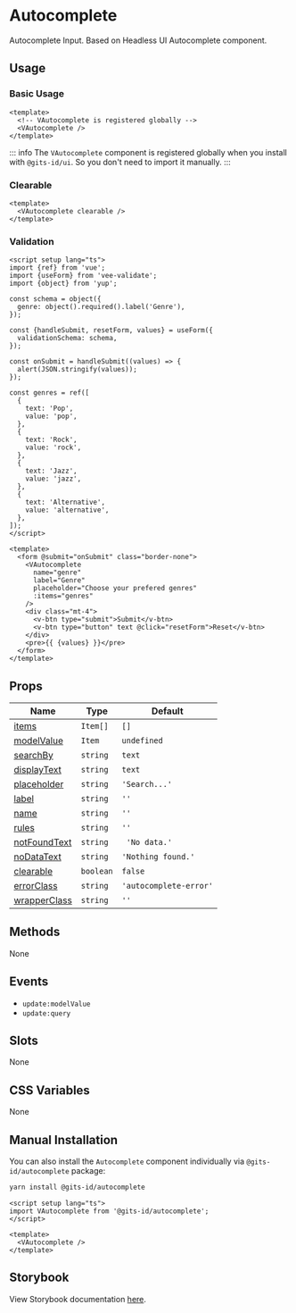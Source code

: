 # Autocomplete

Autocomplete Input. Based on Headless UI Autocomplete component.

## Usage

### Basic Usage

```vue
<template>
  <!-- VAutocomplete is registered globally -->
  <VAutocomplete />
</template>
```

<LivePreview src="components-autocomplete--default" />

::: info
The `VAutocomplete` component is registered globally when you install with `@gits-id/ui`. So you don't need to import it manually.
:::

### Clearable

```vue
<template>
  <VAutocomplete clearable />
</template>
```

<LivePreview src="components-autocomplete--clearable" />

### Validation

```vue
<script setup lang="ts">
import {ref} from 'vue';
import {useForm} from 'vee-validate';
import {object} from 'yup';

const schema = object({
  genre: object().required().label('Genre'),
});

const {handleSubmit, resetForm, values} = useForm({
  validationSchema: schema,
});

const onSubmit = handleSubmit((values) => {
  alert(JSON.stringify(values));
});

const genres = ref([
  {
    text: 'Pop',
    value: 'pop',
  },
  {
    text: 'Rock',
    value: 'rock',
  },
  {
    text: 'Jazz',
    value: 'jazz',
  },
  {
    text: 'Alternative',
    value: 'alternative',
  },
]);
</script>

<template>
  <form @submit="onSubmit" class="border-none">
    <VAutocomplete
      name="genre"
      label="Genre"
      placeholder="Choose your prefered genres"
      :items="genres"
    />
    <div class="mt-4">
      <v-btn type="submit">Submit</v-btn>
      <v-btn type="button" text @click="resetForm">Reset</v-btn>
    </div>
    <pre>{{ {values} }}</pre>
  </form>
</template>
```

<LivePreview src="components-autocomplete--validation" />

## Props

| Name                          | Type      | Default                |
| ----------------------------- | --------- | ---------------------- |
| [items](#items)               | `Item[]`  | `[]`                   |
| [modelValue](#modelValue)     | `Item`    | `undefined`            |
| [searchBy](#searchBy)         | `string`  | `text`                 |
| [displayText](#displayText)   | `string`  | `text`                 |
| [placeholder](#placeholder)   | `string`  | `'Search...'`          |
| [label](#label)               | `string`  | `''`                   |
| [name](#name)                 | `string`  | `''`                   |
| [rules](#rules)               | `string`  | `''`                   |
| [notFoundText](#notFoundText) | `string`  | ` 'No data.'`          |
| [noDataText](#noDataText)     | `string`  | `'Nothing found.'`     |
| [clearable](#clearable)       | `boolean` | `false`                |
| [errorClass](#errorClass)     | `string`  | `'autocomplete-error'` |
| [wrapperClass](#wrapperClass) | `string`  | `''`                   |

## Methods

None

## Events

- `update:modelValue`
- `update:query`

## Slots

None

## CSS Variables

None

## Manual Installation

You can also install the `Autocomplete` component individually via `@gits-id/autocomplete` package:

```bash
yarn install @gits-id/autocomplete
```

```vue
<script setup lang="ts">
import VAutocomplete from '@gits-id/autocomplete';
</script>

<template>
  <VAutocomplete />
</template>
```

## Storybook

View Storybook documentation [here](https://gits-ui.web.app/?path=/story/components-autocomplete--default).
